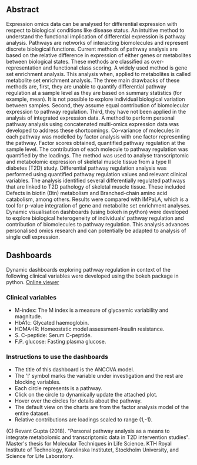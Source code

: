 
## Abstract

Expression omics data can be analysed for differential expression with respect to biological conditions like disease status. An intuitive method to understand the functional implication of differential expression is pathway analysis. Pathways are networks of interacting biomolecules and represent discrete biological functions. Current methods of pathway analysis are based on the relative difference in expression of either genes or metabolites between biological states. These methods are classified as over-representation and functional class scoring. A widely used method is gene set enrichment analysis. This analysis when, applied to metabolites is called metabolite set enrichment analysis. The three main drawbacks of these methods are, first, they are unable to quantify differential pathway regulation at a sample level as they are based on summary statistics (for example, mean). It is not possible to explore individual biological variation between samples. Second, they assume equal contribution of biomolecular expression to pathway regulation. Third, they have not been applied in the analysis of integrated expression data. A method to perform personal pathway analysis using concatenated multi-omics expression data was developed to address these shortcomings. Co-variance of molecules in each pathway was modelled by factor analysis with one factor representing the pathway. Factor scores obtained, quantified pathway regulation at the sample level. The contribution of each molecule to pathway regulation was quantified by the loadings. The method was used to analyse transcriptomic and metabolomic expression of skeletal muscle tissue from a type II diabetes (T2D) study. Differential pathway regulation analysis was performed using quantified pathway regulation values and relevant clinical variables. The analysis identified several differentially regulated pathways that are linked to T2D pathology of skeletal muscle tissue. These included Defects in biotin (Btn) metabolism and Branched-chain amino acid catabolism, among others. Results were compared with IMPaLA, which is a tool for p-value integration of gene and metabolite set enrichment analyses. Dynamic visualisation dashboards (using bokeh in python) were developed to explore biological heterogeneity of individuals’ pathway regulation and contribution of biomolecules to pathway regulation. This analysis advances personalised omics research and can potentially be adapted to analysis of single cell expression.

## Dashboards

Dynamic dashboards exploring pathway regulation in context of the following clinical variables were developed using the bokeh package in python. [Online viewer](https://htmlpreview.github.io/)

### Clinical variables

* M-index: The M index is a measure of glycaemic variability and magnitude.
* HbA1c: Glycated haemoglobin.
* HOMA-IR: Homeostatic model assessment-Insulin resistance.
* S. C-peptide: Serum C-peptide.
* F.P. glucose: Fasting plasma glucose.


### Instructions to use the dashboards

* The title of this dashboard is the ANCOVA model. 
* The '!' symbol marks the variable under investigation and the rest are blocking variables. 
* Each circle represents is a pathway. 
* Click on the circle to dynamically update the attached plot. 
* Hover over the circles for details about the pathway.
* The default view on the charts are from the factor analysis model of the entire dataset.
* Relative contributions are loadings scaled to range (1,-1).

(C) Revant Gupta (2018). "Personal pathway analysis as a means to integrate metabolomic and transcriptomic data in T2D intervention studies". Master's thesis for Molecular Techniques in Life Science. KTH Royal Institute of Technology, Karolinska Institutet, Stockholm University, and Science for Life Laboratory.

